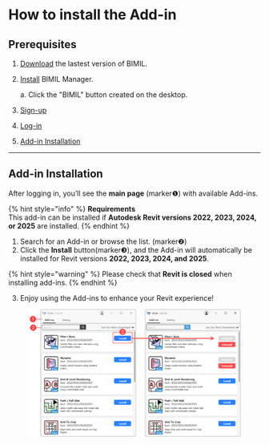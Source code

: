 # How to install the Add-in

## Prerequisites

1. [Download](../get-started/download.md) the lastest version of BIMIL.&#x20;
2.  [Install](../get-started/install-bimil-manager.md) BIMIL Manager.

    a. Click the "BIMIL" button created on the desktop.
3. [Sign-up](../account/sign-up.md)
4. [Log-in](../account/log-in.md)
5. [Add-in Installation](how-to-install-the-add-in.md#add-in-installation)

***

## Add-in Installation

After logging in, you’ll see the **main page** (marker❶) with available Add-ins.

{% hint style="info" %}
**Requirements**\
This add-in can be installed if **Autodesk Revit versions 2022, 2023, 2024, or 2025** are installed.&#x20;
{% endhint %}

1. Search for an Add-in or browse the list. (marker❷)
2. Click the **Install** button(marker❸), and the Add-in will automatically be installed for Revit versions **2022, 2023, 2024, and 2025**.

{% hint style="warning" %}
Please check that **Revit is closed** when installing add-ins.
{% endhint %}

3. Enjoy using the Add-ins to enhance your Revit experience!

<figure><img src="../.gitbook/assets/Add-in Installation .png" alt=""><figcaption></figcaption></figure>
